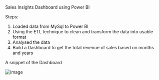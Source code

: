 Sales Insights Dashboard using Power BI

Steps:
1) Loaded data from MySql to Power BI
2) Using the ETL technique to clean and transform the data into usable format
3) Analysed the data
4) Build a Dashboard to get the total revenue of sales based on months and years



A snippet of the Dashboard

![image](https://github.com/user-attachments/assets/fb66d39f-5b82-4d27-bdae-250c4e7201a5)


